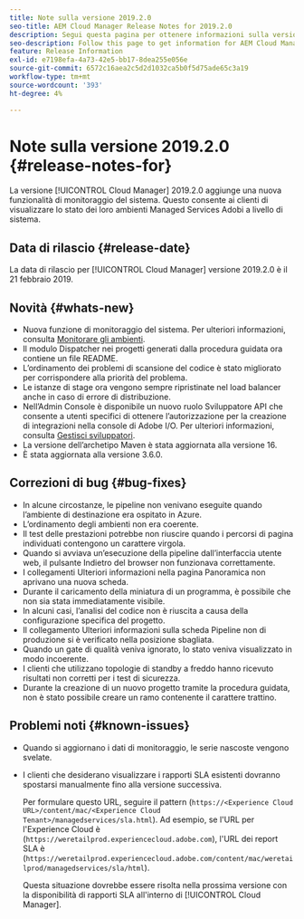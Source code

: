 ```yaml
---
title: Note sulla versione 2019.2.0
seo-title: AEM Cloud Manager Release Notes for 2019.2.0
description: Segui questa pagina per ottenere informazioni sulla versione 2019.2.0 di Cloud Manager.
seo-description: Follow this page to get information for AEM Cloud Manager Release 2019.2.0.
feature: Release Information
exl-id: e7198efa-4a73-42e5-bb17-8dea255e056e
source-git-commit: 6572c16aea2c5d2d1032ca5b0f5d75ade65c3a19
workflow-type: tm+mt
source-wordcount: '393'
ht-degree: 4%

---
```


# Note sulla versione 2019.2.0 {#release-notes-for}

La versione [!UICONTROL Cloud Manager] 2019.2.0 aggiunge una nuova funzionalità di monitoraggio del sistema. Questo consente ai clienti di visualizzare lo stato dei loro ambienti Managed Services Adobi a livello di sistema.


## Data di rilascio {#release-date}

La data di rilascio per [!UICONTROL Cloud Manager] versione 2019.2.0 è il 21 febbraio 2019.

## Novità {#whats-new}

* Nuova funzione di monitoraggio del sistema. Per ulteriori informazioni, consulta [Monitorare gli ambienti](/help/using/monitoring-environments.md).
* Il modulo Dispatcher nei progetti generati dalla procedura guidata ora contiene un file README.
* L’ordinamento dei problemi di scansione del codice è stato migliorato per corrispondere alla priorità del problema.
* Le istanze di stage ora vengono sempre ripristinate nel load balancer anche in caso di errore di distribuzione.
* Nell’Admin Console è disponibile un nuovo ruolo Sviluppatore API che consente a utenti specifici di ottenere l’autorizzazione per la creazione di integrazioni nella console di Adobe I/O. Per ulteriori informazioni, consulta [Gestisci sviluppatori](https://www.adobe.com/go/aac_api_prod_learn).
* La versione dell’archetipo Maven è stata aggiornata alla versione 16.
* È stata aggiornata alla versione 3.6.0.

## Correzioni di bug {#bug-fixes}

* In alcune circostanze, le pipeline non venivano eseguite quando l’ambiente di destinazione era ospitato in Azure.
* L’ordinamento degli ambienti non era coerente.
* Il test delle prestazioni potrebbe non riuscire quando i percorsi di pagina individuati contengono un carattere virgola.
* Quando si avviava un’esecuzione della pipeline dall’interfaccia utente web, il pulsante Indietro del browser non funzionava correttamente.
* I collegamenti Ulteriori informazioni nella pagina Panoramica non aprivano una nuova scheda.
* Durante il caricamento della miniatura di un programma, è possibile che non sia stata immediatamente visibile.
* In alcuni casi, l’analisi del codice non è riuscita a causa della configurazione specifica del progetto.
* Il collegamento Ulteriori informazioni sulla scheda Pipeline non di produzione si è verificato nella posizione sbagliata.
* Quando un gate di qualità veniva ignorato, lo stato veniva visualizzato in modo incoerente.
* I clienti che utilizzano topologie di standby a freddo hanno ricevuto risultati non corretti per i test di sicurezza.
* Durante la creazione di un nuovo progetto tramite la procedura guidata, non è stato possibile creare un ramo contenente il carattere trattino.

## Problemi noti {#known-issues}

* Quando si aggiornano i dati di monitoraggio, le serie nascoste vengono svelate.
* I clienti che desiderano visualizzare i rapporti SLA esistenti dovranno spostarsi manualmente fino alla versione successiva.

  Per formulare questo URL, seguire il pattern (`https://<Experience Cloud URL>/content/mac/<Experience Cloud Tenant>/managedservices/sla.html`). Ad esempio, se l&#39;URL per l&#39;Experience Cloud è (`https://weretailprod.experiencecloud.adobe.com`), l&#39;URL dei report SLA è (`https://weretailprod.experiencecloud.adobe.com/content/mac/weretailprod/managedservices/sla/html`).

  Questa situazione dovrebbe essere risolta nella prossima versione con la disponibilità di rapporti SLA all&#39;interno di [!UICONTROL Cloud Manager].
